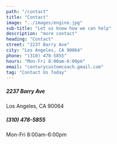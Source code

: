 ```yaml
---
path: "/contact"
title: "Contact"
image: "../images/engine.jpg"
sub-title: "Let us know how we can help"
description: "more contact"
heading: "Contact"
street: "2237 Barry Ave"
city: "Los Angeles, CA 90064"
phone: "(310) 478-5855"
hours: "Mon-Fri 8:00am-6:00pm"
email: "centurycustomcoach.gmail.com"
tag: "Contact Us Today"
---
```

##### 2237 Barry Ave
Los Angeles, CA 90064

##### (310) 478-5855
Mon-Fri 8:00am-6:00pm
